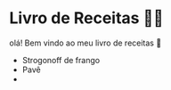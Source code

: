 # Livro de Receitas :man_cook:



olá! Bem vindo ao meu livro de receitas :wave:

- Strogonoff de frango
- Pavê
- 